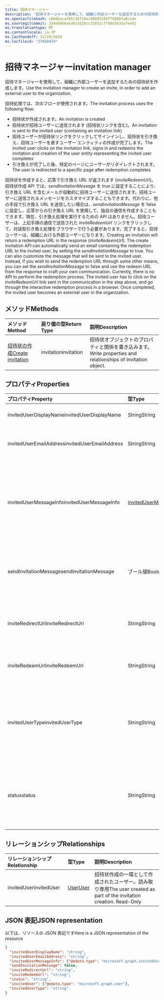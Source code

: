 ```yaml
---
title: 招待マネージャー
description: '招待マネージャーを使用して、組織に外部ユーザーを追加するための招待状を作成します。 '
ms.openlocfilehash: c8b8bacaf85c36f24ec89b05594ff0880fa8c14e
ms.sourcegitcommit: 334e84b4aed63162bcc31831cffd6d363dafee02
ms.translationtype: MT
ms.contentlocale: ja-JP
ms.lasthandoff: 11/29/2018
ms.locfileid: "27020474"
---
```

# <a name="invitation-manager"></a><span data-ttu-id="4a6ee-103">招待マネージャー</span><span class="sxs-lookup"><span data-stu-id="4a6ee-103">invitation manager</span></span>

<span data-ttu-id="4a6ee-104">招待マネージャーを使用して、組織に外部ユーザーを追加するための招待状を作成します。</span><span class="sxs-lookup"><span data-stu-id="4a6ee-104">Use the invitation manager to create an invite, in order to add an external user to the organization.</span></span> 

<span data-ttu-id="4a6ee-105">招待処理では、次のフローが使用されます。</span><span class="sxs-lookup"><span data-stu-id="4a6ee-105">The invitation process uses the following flow:</span></span>

* <span data-ttu-id="4a6ee-106">招待状が作成されます。</span><span class="sxs-lookup"><span data-stu-id="4a6ee-106">An invitation is created</span></span>
* <span data-ttu-id="4a6ee-107">招待状が招待ユーザーに送信されます (招待状リンクを含む)。</span><span class="sxs-lookup"><span data-stu-id="4a6ee-107">An invitation is sent to the invited user (containing an invitation link)</span></span>
* <span data-ttu-id="4a6ee-108">招待ユーザーが招待状リンクをクリックしてサインインし、招待状を引き換え、招待ユーザーを表すユーザー エンティティの作成が完了します。</span><span class="sxs-lookup"><span data-stu-id="4a6ee-108">The invited user clicks on the invitation link, signs in and redeems the invitation and creation of the user entity representing the invited user completes</span></span>
* <span data-ttu-id="4a6ee-109">引き換えが完了した後、特定のページにユーザーがリダイレクトされます。</span><span class="sxs-lookup"><span data-stu-id="4a6ee-109">The user is redirected to a specific page after redemption completes</span></span>

<span data-ttu-id="4a6ee-p101">招待状を作成すると、応答で引き換え URL が返されます (*inviteRedeemUrl*)。招待状作成 API では、*sendInvitationMessage* を true に設定することにより、引き換え URL を含むメールが自動的に招待ユーザーに送信されます。招待ユーザーに送信されるメッセージをカスタマイズすることもできます。代わりに、他の手段で引き換え URL を送信したい場合は、*sendInvitationMessage* を false に設定し、応答からの引き換え URL を使用して、独自の通信を作成することもできます。現在、引き換え処理を実行するための API はありません。招待ユーザーは、上記手順の通信で送信された *inviteRedeemUrl* リンクをクリックして、対話型引き換え処理をブラウザーで行う必要があります。完了すると、招待ユーザーは、組織における外部ユーザーになります。</span><span class="sxs-lookup"><span data-stu-id="4a6ee-p101">Creating an invitation will return a redemption URL in the response (*inviteRedeemUrl*). The create invitation API can automatically send an email containing the redemption URL to the invited user, by setting the *sendInvitationMessage* to true. You can also customize the message that will be sent to the invited user. Instead, if you wish to send the redemption URL through some other means, you can set the *sendInvitationMessage* to false and use the redeem URL from the response to craft your own communication. Currently, there is no API to perform the redemption process. The invited user has to click on the *inviteRedeemUrl* link sent in the communication in the step above, and go through the interactive redemption process in a browser. Once completed, the invited user becomes an external user in the organization.</span></span>


## <a name="methods"></a><span data-ttu-id="4a6ee-117">メソッド</span><span class="sxs-lookup"><span data-stu-id="4a6ee-117">Methods</span></span>
| <span data-ttu-id="4a6ee-118">メソッド</span><span class="sxs-lookup"><span data-stu-id="4a6ee-118">Method</span></span>       | <span data-ttu-id="4a6ee-119">戻り値の型</span><span class="sxs-lookup"><span data-stu-id="4a6ee-119">Return Type</span></span>  |<span data-ttu-id="4a6ee-120">説明</span><span class="sxs-lookup"><span data-stu-id="4a6ee-120">Description</span></span>|
|:---------------|:--------|:----------|
|[<span data-ttu-id="4a6ee-121">招待状の作成</span><span class="sxs-lookup"><span data-stu-id="4a6ee-121">Create invitation</span></span>](../api/invitation-post.md) | <span data-ttu-id="4a6ee-122">invitation</span><span class="sxs-lookup"><span data-stu-id="4a6ee-122">invitation</span></span> | <span data-ttu-id="4a6ee-123">招待状オブジェクトのプロパティと関係を書き込みます。</span><span class="sxs-lookup"><span data-stu-id="4a6ee-123">Write properties and relationships of invitation object.</span></span>|

## <a name="properties"></a><span data-ttu-id="4a6ee-124">プロパティ</span><span class="sxs-lookup"><span data-stu-id="4a6ee-124">Properties</span></span>
| <span data-ttu-id="4a6ee-125">プロパティ</span><span class="sxs-lookup"><span data-stu-id="4a6ee-125">Property</span></span>     | <span data-ttu-id="4a6ee-126">型</span><span class="sxs-lookup"><span data-stu-id="4a6ee-126">Type</span></span>   |<span data-ttu-id="4a6ee-127">説明</span><span class="sxs-lookup"><span data-stu-id="4a6ee-127">Description</span></span>|
|:---------------|:--------|:----------|
|<span data-ttu-id="4a6ee-128">invitedUserDisplayName</span><span class="sxs-lookup"><span data-stu-id="4a6ee-128">invitedUserDisplayName</span></span>|<span data-ttu-id="4a6ee-129">String</span><span class="sxs-lookup"><span data-stu-id="4a6ee-129">String</span></span>|<span data-ttu-id="4a6ee-130">招待されるユーザーの表示名。</span><span class="sxs-lookup"><span data-stu-id="4a6ee-130">The display name of the user being invited.</span></span>|
|<span data-ttu-id="4a6ee-131">invitedUserEmailAddress</span><span class="sxs-lookup"><span data-stu-id="4a6ee-131">invitedUserEmailAddress</span></span>|<span data-ttu-id="4a6ee-132">String</span><span class="sxs-lookup"><span data-stu-id="4a6ee-132">String</span></span>|<span data-ttu-id="4a6ee-p102">招待されるユーザーのメール アドレス。必須。</span><span class="sxs-lookup"><span data-stu-id="4a6ee-p102">The email address of the user being invited. Required.</span></span>|
|<span data-ttu-id="4a6ee-135">invitedUserMessageInfo</span><span class="sxs-lookup"><span data-stu-id="4a6ee-135">invitedUserMessageInfo</span></span>|[<span data-ttu-id="4a6ee-136">invitedUserMessageInfo</span><span class="sxs-lookup"><span data-stu-id="4a6ee-136">invitedUserMessageInfo</span></span>](invitedusermessageinfo.md)|<span data-ttu-id="4a6ee-137">メッセージ テキスト、言語、および cc 受信者リストのカスタマイズなど、招待ユーザーに送信されるメッセージの追加構成。</span><span class="sxs-lookup"><span data-stu-id="4a6ee-137">Additional configuration for the message being sent to the invited user, including customizing message text, language and cc recipient list.</span></span>|
|<span data-ttu-id="4a6ee-138">sendInvitationMessage</span><span class="sxs-lookup"><span data-stu-id="4a6ee-138">sendInvitationMessage</span></span>|<span data-ttu-id="4a6ee-139">ブール値</span><span class="sxs-lookup"><span data-stu-id="4a6ee-139">Boolean</span></span>|<span data-ttu-id="4a6ee-p103">招待されるユーザーにメールを送信するかどうかを示します。既定値は false です。</span><span class="sxs-lookup"><span data-stu-id="4a6ee-p103">Indicates whether an email should be sent to the user being invited or not. The default is false.</span></span>|
|<span data-ttu-id="4a6ee-142">inviteRedirectUrl</span><span class="sxs-lookup"><span data-stu-id="4a6ee-142">inviteRedirectUrl</span></span>|<span data-ttu-id="4a6ee-143">String</span><span class="sxs-lookup"><span data-stu-id="4a6ee-143">String</span></span>|<span data-ttu-id="4a6ee-p104">招待状が引き換えられるとにユーザーがリダイレクトされる URL。必須。</span><span class="sxs-lookup"><span data-stu-id="4a6ee-p104">The URL user should be redirected to once the invitation is redeemed. Required.</span></span>|
|<span data-ttu-id="4a6ee-146">inviteRedeemUrl</span><span class="sxs-lookup"><span data-stu-id="4a6ee-146">inviteRedeemUrl</span></span>|<span data-ttu-id="4a6ee-147">String</span><span class="sxs-lookup"><span data-stu-id="4a6ee-147">String</span></span>|<span data-ttu-id="4a6ee-p105">ユーザーが招待状の引き換えに使用できる URL。読み取り専用</span><span class="sxs-lookup"><span data-stu-id="4a6ee-p105">The URL user can use to redeem his invitation. Read-Only</span></span>|
|<span data-ttu-id="4a6ee-150">invitedUserType</span><span class="sxs-lookup"><span data-stu-id="4a6ee-150">invitedUserType</span></span>|<span data-ttu-id="4a6ee-151">String</span><span class="sxs-lookup"><span data-stu-id="4a6ee-151">String</span></span>|<span data-ttu-id="4a6ee-152">招待されるユーザーの userType。</span><span class="sxs-lookup"><span data-stu-id="4a6ee-152">The userType of the user being invited.</span></span> <span data-ttu-id="4a6ee-153">既定では Guest です。</span><span class="sxs-lookup"><span data-stu-id="4a6ee-153">By default, this is Guest.</span></span> <span data-ttu-id="4a6ee-154">会社の管理者の場合は、Member として招待できます。</span><span class="sxs-lookup"><span data-stu-id="4a6ee-154">You can invite as Member if you are a company administrator.</span></span> |
|<span data-ttu-id="4a6ee-155">status</span><span class="sxs-lookup"><span data-stu-id="4a6ee-155">status</span></span>|<span data-ttu-id="4a6ee-156">String</span><span class="sxs-lookup"><span data-stu-id="4a6ee-156">String</span></span>|<span data-ttu-id="4a6ee-p107">招待の状態。可能な値:PendingAcceptance、Completed、InProgress、および Error</span><span class="sxs-lookup"><span data-stu-id="4a6ee-p107">The status of the invitation. Possible values: PendingAcceptance, Completed, InProgress, and Error</span></span>|

## <a name="relationships"></a><span data-ttu-id="4a6ee-159">リレーションシップ</span><span class="sxs-lookup"><span data-stu-id="4a6ee-159">Relationships</span></span>
| <span data-ttu-id="4a6ee-160">リレーションシップ</span><span class="sxs-lookup"><span data-stu-id="4a6ee-160">Relationship</span></span> | <span data-ttu-id="4a6ee-161">型</span><span class="sxs-lookup"><span data-stu-id="4a6ee-161">Type</span></span>   |<span data-ttu-id="4a6ee-162">説明</span><span class="sxs-lookup"><span data-stu-id="4a6ee-162">Description</span></span>|
|:---------------|:--------|:----------|
|<span data-ttu-id="4a6ee-163">invitedUser</span><span class="sxs-lookup"><span data-stu-id="4a6ee-163">invitedUser</span></span>|[<span data-ttu-id="4a6ee-164">User</span><span class="sxs-lookup"><span data-stu-id="4a6ee-164">User</span></span>](user.md)|<span data-ttu-id="4a6ee-p108">招待状作成の一環として作成されたユーザー。読み取り専用</span><span class="sxs-lookup"><span data-stu-id="4a6ee-p108">The user created as part of the invitation creation. Read-Only</span></span>|

## <a name="json-representation"></a><span data-ttu-id="4a6ee-167">JSON 表記</span><span class="sxs-lookup"><span data-stu-id="4a6ee-167">JSON representation</span></span>
<span data-ttu-id="4a6ee-168">以下は、リソースの JSON 表記です</span><span class="sxs-lookup"><span data-stu-id="4a6ee-168">Here is a JSON representation of the resource</span></span>

<!-- { "blockType": "resource", "baseType": "microsoft.graph.entity", "@odata.type": "microsoft.graph.invitation" } -->
```json
{
  "invitedUserDisplayName": "string",
  "invitedUserEmailAddress": "string",
  "invitedUserMessageInfo": {"@odata.type": "microsoft.graph.invitedUserMessageInfo"},
  "sendInvitationMessage": false,
  "inviteRedirectUrl": "string",
  "inviteRedeemUrl": "string",
  "status": "string",
  "invitedUser": {"@odata.type": "microsoft.graph.user"},
  "invitedUserType": "string"
}
```


<!-- uuid: 8fcb5dbc-d5aa-4681-8e31-b001d5168d79
2016-22-25 14:57:30 UTC -->
<!-- {
  "type": "#page.annotation",
  "description": "invitation resource",
  "keywords": "",
  "section": "documentation",
  "tocPath": ""
}-->
